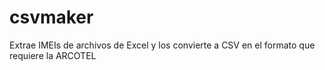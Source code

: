 # csvmaker
Extrae IMEIs de archivos de Excel y los convierte a CSV en el formato que requiere la ARCOTEL
